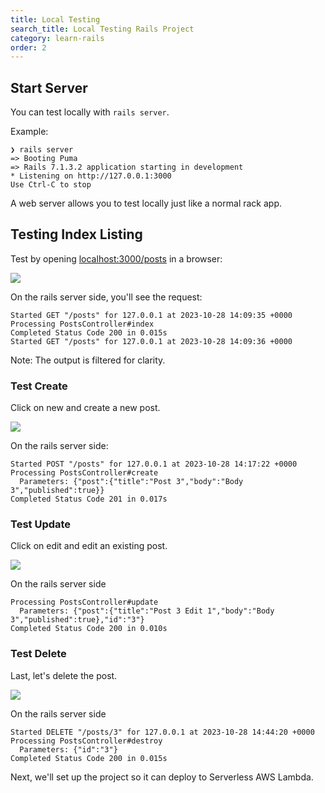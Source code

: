 ```yaml
---
title: Local Testing
search_title: Local Testing Rails Project
category: learn-rails
order: 2
---
```


## Start Server

You can test locally with `rails server`.

Example:

    ❯ rails server
    => Booting Puma
    => Rails 7.1.3.2 application starting in development
    * Listening on http://127.0.0.1:3000
    Use Ctrl-C to stop

A web server allows you to test locally just like a normal rack app.

## Testing Index Listing

Test by opening [localhost:3000/posts](http://localhost:3000/posts) in a browser:

![](https://img.boltops.com/tools/jets/learn/rails/local-testing-posts-index.png)

On the rails server side, you'll see the request:

    Started GET "/posts" for 127.0.0.1 at 2023-10-28 14:09:35 +0000
    Processing PostsController#index
    Completed Status Code 200 in 0.015s
    Started GET "/posts" for 127.0.0.1 at 2023-10-28 14:09:36 +0000

Note: The output is filtered for clarity.

### Test Create

Click on new and create a new post.

![](https://img.boltops.com/tools/jets/learn/rails/local-testing-posts-new.png)

On the rails server side:

    Started POST "/posts" for 127.0.0.1 at 2023-10-28 14:17:22 +0000
    Processing PostsController#create
      Parameters: {"post":{"title":"Post 3","body":"Body 3","published":true}}
    Completed Status Code 201 in 0.017s

### Test Update

Click on edit and edit an existing post.

![](https://img.boltops.com/tools/jets/learn/rails/local-testing-posts-edit.png)

On the rails server side

    Processing PostsController#update
      Parameters: {"post":{"title":"Post 3 Edit 1","body":"Body 3","published":true},"id":"3"}
    Completed Status Code 200 in 0.010s

### Test Delete

Last, let's delete the post.

![](https://img.boltops.com/tools/jets/learn/rails/local-testing-posts-destroy.png)

On the rails server side

    Started DELETE "/posts/3" for 127.0.0.1 at 2023-10-28 14:44:20 +0000
    Processing PostsController#destroy
      Parameters: {"id":"3"}
    Completed Status Code 200 in 0.015s

Next, we'll set up the project so it can deploy to Serverless AWS Lambda.


